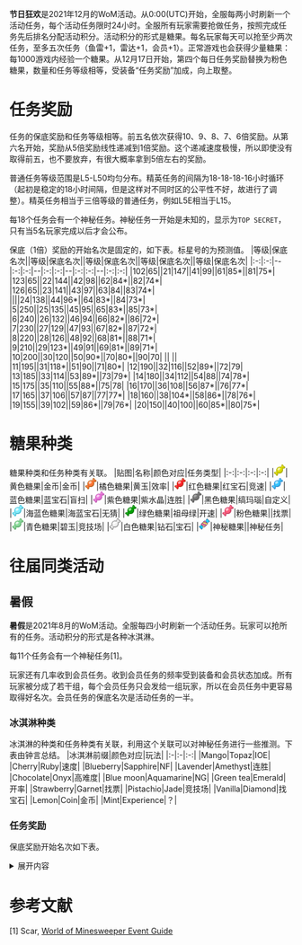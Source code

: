 **节日狂欢**是2021年12月的WoM活动。从0:00(UTC)开始，全服每两小时刷新一个活动任务，每个活动任务限时24小时。全服所有玩家需要抢做任务，按照完成任务先后排名分配活动积分。活动积分的形式是糖果。每名玩家每天可以抢至少两次任务，至多五次任务（鱼雷+1，雷达+1，会员+1）。正常游戏也会获得少量糖果：每1000游戏内经验一个糖果。从12月17日开始，第四个每日任务奖励替换为粉色糖果，数量和任务等级相等，受装备“任务奖励”加成，向上取整。

# 任务奖励
任务的保底奖励和任务等级相等。前五名依次获得10、9、8、7、6倍奖励。从第六名开始，奖励从5倍奖励线性递减到1倍奖励。这个递减速度极慢，所以即使没有取得前五，也不要放弃，有很大概率拿到5倍左右的奖励。

普通任务等级范围是L5-L50均匀分布。精英任务的间隔为18-18-18-16小时循环（起初是稳定的18小时间隔，但是这样对不同时区的公平性不好，故进行了调整）。精英任务相当于三倍等级的普通任务，例如L5E相当于L15。

每18个任务会有一个神秘任务。神秘任务一开始是未知的，显示为`TOP SECRET`，只有当5名玩家完成以后才会公布。

保底（1倍）奖励的开始名次是固定的，如下表。标星号的为预测值。
|等级|保底名次||等级|保底名次||等级|保底名次||等级|保底名次||等级|保底名次|
|:-:|:-:|--|:-:|:-:|--|:-:|:-:|--|:-:|:-:|--|:-:|:-:|
|102|65||21|147||41|99||61|85*||81|75*|
|123|65||22|144||42|98||62|84*||82|74*|
|126|65||23|141||43|97||63|84||83|74*|
||||24|138||44|96*||64|83*||84|73*|
|5|250||25|135||45|95||65|83*||85|73*|
|6|240||26|132||46|94||66|82*||86|72*|
|7|230||27|129||47|93||67|82*||87|72*|
|8|220||28|126||48|92||68|81*||88|71*|
|9|210||29|123*||49|91||69|81*||89|71*|
|10|200||30|120||50|90*||70|80*||90|70|
||
||
|11|195||31|118*||51|90||71|80*|
|12|190||32|116||52|89*||72|79|
|13|185||33|114||53|89*||73|79*|
|14|180||34|112||54|88||74|78*|
|15|175||35|110||55|88*||75|78|
|16|170||36|108||56|87*||76|77*|
|17|165||37|106||57|87||77|77*|
|18|160||38|104*||58|86*||78|76*|
|19|155||39|102||59|86*||79|76*|
|20|150||40|100||60|85*||80|75*|

# 糖果种类
糖果种类和任务种类有关联。
|贴图|名称|颜色对应|任务类型|
|:-:|:-:|:-:|:-:|
|<img src="https://github.com/putianyi889/Minesweeper-makes-me-happy/blob/main/wiki/images/wom/521.svg" width=20>|黄色糖果|金币|金币|
|<img src="https://github.com/putianyi889/Minesweeper-makes-me-happy/blob/main/wiki/images/wom/522.svg" width=20>|橘色糖果|黄玉|效率|
|<img src="https://github.com/putianyi889/Minesweeper-makes-me-happy/blob/main/wiki/images/wom/523.svg" width=20>|红色糖果|红宝石|竞速|
|<img src="https://github.com/putianyi889/Minesweeper-makes-me-happy/blob/main/wiki/images/wom/524.svg" width=20>|蓝色糖果|蓝宝石|盲扫|
|<img src="https://github.com/putianyi889/Minesweeper-makes-me-happy/blob/main/wiki/images/wom/525.svg" width=20>|紫色糖果|紫水晶|连胜|
|<img src="https://github.com/putianyi889/Minesweeper-makes-me-happy/blob/main/wiki/images/wom/526.svg" width=20>|黑色糖果|缟玛瑙|自定义|
|<img src="https://github.com/putianyi889/Minesweeper-makes-me-happy/blob/main/wiki/images/wom/527.svg" width=20>|海蓝色糖果|海蓝宝石|无猜|
|<img src="https://github.com/putianyi889/Minesweeper-makes-me-happy/blob/main/wiki/images/wom/528.svg" width=20>|绿色糖果|祖母绿|开速|
|<img src="https://github.com/putianyi889/Minesweeper-makes-me-happy/blob/main/wiki/images/wom/529.svg" width=20>|粉色糖果||找票|
|<img src="https://github.com/putianyi889/Minesweeper-makes-me-happy/blob/main/wiki/images/wom/530.svg" width=20>|青色糖果|碧玉|竞技场|
|<img src="https://github.com/putianyi889/Minesweeper-makes-me-happy/blob/main/wiki/images/wom/531.svg" width=20>|白色糖果|钻石|宝石|
|<img src="https://github.com/putianyi889/Minesweeper-makes-me-happy/blob/main/wiki/images/wom/532.svg" width=20>|神秘糖果||神秘任务|

# 往届同类活动
## 暑假
**暑假**是2021年8月的WoM活动。全服每四小时刷新一个活动任务。玩家可以抢所有的任务。活动积分的形式是各种冰淇淋。

每11个任务会有一个神秘任务[1]。

玩家还有几率收到会员任务。收到会员任务的频率受到装备和会员状态加成。所有玩家被分成了若干组，每个会员任务只会发给一组玩家，所以在会员任务中更容易取得好名次。会员任务的保底名次是活动任务的一半。

### 冰淇淋种类
冰淇淋的种类和任务种类有关联，利用这个关联可以对神秘任务进行一些推测。下表由钟言总结。
|冰淇淋前缀|颜色对应|玩法|
|:-|:-|:-:|
|Mango|Topaz|IOE|
|Cherry|Ruby|速度|
|Blueberry|Sapphire|NF|
|Lavender|Amethyst|连胜|
|Chocolate|Onyx|高难度|
|Blue moon|Aquamarine|NG|
|Green tea|Emerald|开率|
|Strawberry|Garnet|找票|
|Pistachio|Jade|竞技场|
|Vanilla|Diamond|找宝石|
|Lemon|Coin|金币|
|Mint|Experience|？|

### 任务奖励
保底奖励开始名次如下表。
<details>
<summary>展开内容</summary>
<table>
<thead>
<tr>
<th align="center">等级</th>
<th align="right">保底名次</th>
</tr>
</thead>
<tbody>
<tr>
<td align="center">4</td>
<td align="right">650</td>
</tr>
<tr>
<td align="center">5</td>
<td align="right">575</td>
</tr>
<tr>
<td align="center">6</td>
<td align="right">500</td>
</tr>
<tr>
<td align="center">7</td>
<td align="right">425</td>
</tr>
<tr>
<td align="center">8</td>
<td align="right">375</td>
</tr>
<tr>
<td align="center">9</td>
<td align="right">325</td>
</tr>
<tr>
<td align="center">10</td>
<td align="right">300</td>
</tr>
<tr>
<td align="center">11</td>
<td align="right">290</td>
</tr>
<tr>
<td align="center">12</td>
<td align="right">280</td>
</tr>
<tr>
<td align="center">13</td>
<td align="right">270</td>
</tr>
<tr>
<td align="center">14</td>
<td align="right">260</td>
</tr>
<tr>
<td align="center">15</td>
<td align="right">250</td>
</tr>
<tr>
<td align="center">16</td>
<td align="right">240</td>
</tr>
<tr>
<td align="center">17</td>
<td align="right">230</td>
</tr>
<tr>
<td align="center">18</td>
<td align="right">220</td>
</tr>
<tr>
<td align="center">19</td>
<td align="right">*210</td>
</tr>
<tr>
<td align="center">20</td>
<td align="right">200</td>
</tr>
<tr>
<td align="center">21</td>
<td align="right">195</td>
</tr>
<tr>
<td align="center">22</td>
<td align="right">*190</td>
</tr>
<tr>
<td align="center">23</td>
<td align="right">185</td>
</tr>
<tr>
<td align="center">24</td>
<td align="right">180</td>
</tr>
<tr>
<td align="center">25</td>
<td align="right">175</td>
</tr>
<tr>
<td align="center">26</td>
<td align="right">170</td>
</tr>
<tr>
<td align="center">27</td>
<td align="right">165</td>
</tr>
<tr>
<td align="center">28</td>
<td align="right">*160</td>
</tr>
<tr>
<td align="center">29</td>
<td align="right">155</td>
</tr>
<tr>
<td align="center">30</td>
<td align="right">150</td>
</tr>
<tr>
<td align="center">31</td>
<td align="right">*148</td>
</tr>
<tr>
<td align="center">32</td>
<td align="right">*145</td>
</tr>
<tr>
<td align="center">33</td>
<td align="right">143</td>
</tr>
<tr>
<td align="center">34</td>
<td align="right">*140</td>
</tr>
<tr>
<td align="center">35</td>
<td align="right">*138</td>
</tr>
<tr>
<td align="center">36</td>
<td align="right">135</td>
</tr>
<tr>
<td align="center">37</td>
<td align="right">*133</td>
</tr>
<tr>
<td align="center">38</td>
<td align="right">*130</td>
</tr>
<tr>
<td align="center">39</td>
<td align="right">128</td>
</tr>
<tr>
<td align="center">40</td>
<td align="right">*125</td>
</tr>
<tr>
<td align="center">41</td>
<td align="right">*123</td>
</tr>
<tr>
<td align="center">42</td>
<td align="right">120</td>
</tr>
<tr>
<td align="center">43</td>
<td align="right">*118</td>
</tr>
<tr>
<td align="center">44</td>
<td align="right">*115</td>
</tr>
<tr>
<td align="center">45</td>
<td align="right">*113</td>
</tr>
<tr>
<td align="center">46</td>
<td align="right">*110</td>
</tr>
<tr>
<td align="center">47</td>
<td align="right">*108</td>
</tr>
<tr>
<td align="center">48</td>
<td align="right">105</td>
</tr>
<tr>
<td align="center">49</td>
<td align="right">*103</td>
</tr>
<tr>
<td align="center">50</td>
<td align="right">*100</td>
</tr>
<tr>
<td align="center">57</td>
<td align="right">96</td>
</tr>
<tr>
<td align="center">60</td>
<td align="right">94</td>
</tr>
<tr>
<td align="center">63</td>
<td align="right">*92</td>
</tr>
<tr>
<td align="center">66</td>
<td align="right">90</td>
</tr>
<tr>
<td align="center">78</td>
<td align="right">83</td>
</tr>
<tr>
<td align="center">87</td>
<td align="right">76</td>
</tr>
<tr>
<td align="center">90</td>
<td align="right">76</td>
</tr>
</tbody>
</table>
<p>*表示预测值</p>
</details>

# 参考文献
[1] Scar, [World of Minesweeper Event Guide](https://docs.google.com/document/d/1M1gIyczkiuuTYh10MOISogctZRExkGadijrIg4X_F4Y/edit)